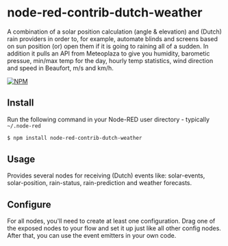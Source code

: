 # node-red-contrib-dutch-weather

A combination of a solar position calculation (angle & elevation) and (Dutch) rain providers in order to, for example, automate blinds and screens based on sun position (or) open them if it is going to raining all of a sudden.
In addition it pulls an API from Meteoplaza to give you humidity, barometic pressue, min/max temp for the day, hourly temp statistics, wind direction and speed in Beaufort, m/s and km/h.

[![NPM](https://nodei.co/npm/node-red-contrib-dutch-weather.png)](https://nodei.co/npm/node-red-contrib-dutch-weather/)

Install
-------

Run the following command in your Node-RED user directory - typically `~/.node-red`

```bash
$ npm install node-red-contrib-dutch-weather
```

Usage
-----

Provides several nodes for receiving (Dutch) events like: solar-events, solar-position, rain-status, rain-prediction and weather forecasts.

Configure
---------

For all nodes, you'll need to create at least one configuration. Drag one of the exposed nodes to your flow and set it up just like all other config nodes. After that, you can use the event emitters in your own code.